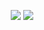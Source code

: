 <p align="center">
  <img src="https://github-readme-stats.vercel.app/api?username=Unam3dd&theme=cobalty&show_icons=true">
  <img src="https://github-readme-stats.vercel.app/api/top-langs/?username=Unam3dd&theme=cobalt&layout=compact">
</p>
